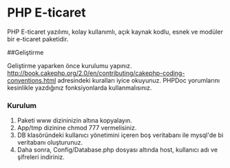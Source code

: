 PHP E-ticaret
============

PHP E-ticaret yazılımı, kolay kullanımlı, açık kaynak kodlu, esnek ve modüler bir e-ticaret paketidir.

##Geliştirme

Geliştirme yaparken önce kurulumu yapınız. http://book.cakephp.org/2.0/en/contributing/cakephp-coding-conventions.html adresindeki kuralları iyice okuyunuz. PHPDoc yorumlarını kesinlikle yazdığınız fonksiyonlarda kullanmalısınız.

### Kurulum

1. Paketi www dizininizin altına kopyalayın.
2. App/tmp dizinine chmod 777 vermelisiniz.
3. DB klasöründeki kullanıcı yönetimini içeren boş veritabanı ile mysql'de bi veritabanı oluşturunuz.
4. Daha sonra, Config/Database.php dosyası altında host, kullanıcı adı ve şifreleri indiriniz.
